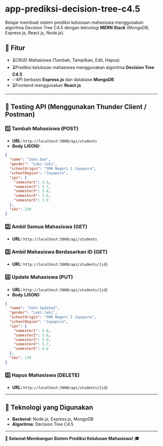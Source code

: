 # app-prediksi-decision-tree-c4.5

Belajar membuat sistem prediksi kelulusan mahasiswa menggunakan algoritma Decision Tree C4.5 dengan teknologi **MERN Stack** (MongoDB, Express.js, React.js, Node.js).

## 🚀 Fitur
- ⏳CRUD Mahasiswa (Tambah, Tampilkan, Edit, Hapus)
- ⏳Prediksi kelulusan mahasiswa menggunakan algoritma **Decision Tree C4.5**
- ✅API berbasis **Express.js** dan database **MongoDB**
- ⏳Frontend menggunakan **React.js**

---

## 🧪 Testing API (Menggunakan Thunder Client / Postman)

### **1️⃣ Tambah Mahasiswa (POST)**
- **URL:** `http://localhost:5000/api/students`
- **Body (JSON):**
```json
{
  "name": "John Doe",
  "gender": "Laki-laki",
  "schoolOrigin": "SMA Negeri 1 Jayapura",
  "schoolRegion": "Jayapura",
  "ips": {
    "semester1": 3.5,
    "semester2": 3.7,
    "semester3": 3.8,
    "semester4": 3.6,
    "semester5": 3.9
  },
  "sks": 120
}
```

### **2️⃣ Ambil Semua Mahasiswa (GET)**
- **URL:** `http://localhost:5000/api/students`

### **3️⃣ Ambil Mahasiswa Berdasarkan ID (GET)**
- **URL:** `http://localhost:5000/api/students/{id}`

### **4️⃣ Update Mahasiswa (PUT)**
- **URL:** `http://localhost:5000/api/students/{id}`
- **Body (JSON):**
```json
{
  "name": "John Updated",
  "gender": "Laki-laki",
  "schoolOrigin": "SMA Negeri 2 Jayapura",
  "schoolRegion": "Jayapura",
  "ips": {
    "semester1": 3.6,
    "semester2": 3.8,
    "semester3": 3.9,
    "semester4": 3.7,
    "semester5": 4.0
  },
  "sks": 130
}
```

### **5️⃣ Hapus Mahasiswa (DELETE)**
- **URL:** `http://localhost:5000/api/students/{id}`

---

## 📌 Teknologi yang Digunakan
- **Backend:** Node.js, Express.js, MongoDB
- **Algoritma:** Decision Tree C4.5

---

**🚀 Selamat Membangun Sistem Prediksi Kelulusan Mahasiswa!** 🎓

